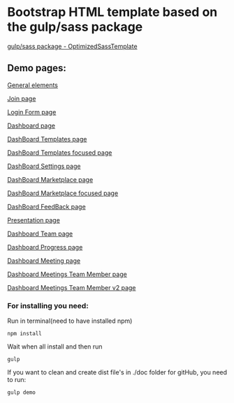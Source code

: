 # Bootstrap HTML template based on the gulp/sass package

[gulp/sass package - OptimizedSassTemplate](https://github.com/Oshchenkov/OptimizedSassTemplate)

## Demo pages:

[General elements](https://oshchenkov.github.io/mindfulTeam/elements.html)

[Join page](https://oshchenkov.github.io/mindfulTeam/)

[Login Form page](https://oshchenkov.github.io/mindfulTeam/loginForm.html)

[Dashboard page](https://oshchenkov.github.io/mindfulTeam/dashBoard.html)

[ DashBoard Templates page](https://oshchenkov.github.io/mindfulTeam/dashBoard-templates.html)

[ DashBoard Templates focused page](https://oshchenkov.github.io/mindfulTeam/dashBoard-templates-focused.html)

[ DashBoard Settings page](https://oshchenkov.github.io/mindfulTeam/dashBoard-settings.html)

[ DashBoard Marketplace page](https://oshchenkov.github.io/mindfulTeam/dashBoard-marketplace.html)

[ DashBoard Marketplace focused page](https://oshchenkov.github.io/mindfulTeam/dashBoard-marketplace-focused.html)

[ DashBoard FeedBack page](https://oshchenkov.github.io/mindfulTeam/dashBoard-feedBack.html)

[ Presentation page](https://oshchenkov.github.io/mindfulTeam/presentation-page.html)

[ Dashboard Team page](https://oshchenkov.github.io/mindfulTeam/dashBoard-team.html)

[ Dashboard Progress page](https://oshchenkov.github.io/mindfulTeam/dashBoard-progress.html)

[ Dashboard Meeting page](https://oshchenkov.github.io/mindfulTeam/meetings-overview.html)

[ Dashboard Meetings Team Member page](https://oshchenkov.github.io/mindfulTeam/meetings-team-member.html)

[ Dashboard Meetings Team Member v2 page](https://oshchenkov.github.io/mindfulTeam/meetings-team-member_v2.html)

### For installing you need:

Run in terminal(need to have installed npm)

```
npm install
```

Wait when all install and then run

```
gulp
```

If you want to clean and create dist file's in ./doc folder for gitHub, you need to run:

```
gulp demo
```
